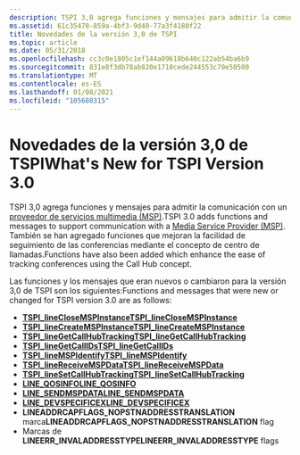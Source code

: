```yaml
---
description: TSPI 3,0 agrega funciones y mensajes para admitir la comunicación con un proveedor de servicios multimedia (MSP). También se han agregado funciones que mejoran la facilidad de seguimiento de las conferencias mediante el concepto de centro de llamadas.
ms.assetid: 61c35478-859a-4bf3-9d40-77a3f4180f22
title: Novedades de la versión 3,0 de TSPI
ms.topic: article
ms.date: 05/31/2018
ms.openlocfilehash: cc3c0e1805c1ef144a09618b640c122ab54ba6b9
ms.sourcegitcommit: 831e8f3db78ab820e1710cede244553c70e50500
ms.translationtype: MT
ms.contentlocale: es-ES
ms.lasthandoff: 01/08/2021
ms.locfileid: "105688315"
---
```

# <a name="whats-new-for-tspi-version-30"></a><span data-ttu-id="eecf9-104">Novedades de la versión 3,0 de TSPI</span><span class="sxs-lookup"><span data-stu-id="eecf9-104">What's New for TSPI Version 3.0</span></span>

<span data-ttu-id="eecf9-105">TSPI 3,0 agrega funciones y mensajes para admitir la comunicación con un [proveedor de servicios multimedia (MSP)](./about-the-media-service-provider-msp-.md).</span><span class="sxs-lookup"><span data-stu-id="eecf9-105">TSPI 3.0 adds functions and messages to support communication with a [Media Service Provider (MSP)](./about-the-media-service-provider-msp-.md).</span></span> <span data-ttu-id="eecf9-106">También se han agregado funciones que mejoran la facilidad de seguimiento de las conferencias mediante el concepto de centro de llamadas.</span><span class="sxs-lookup"><span data-stu-id="eecf9-106">Functions have also been added which enhance the ease of tracking conferences using the Call Hub concept.</span></span>

<span data-ttu-id="eecf9-107">Las funciones y los mensajes que eran nuevos o cambiaron para la versión 3,0 de TSPI son los siguientes:</span><span class="sxs-lookup"><span data-stu-id="eecf9-107">Functions and messages that were new or changed for TSPI version 3.0 are as follows:</span></span>

-   [<span data-ttu-id="eecf9-108">**TSPI_lineCloseMSPInstance**</span><span class="sxs-lookup"><span data-stu-id="eecf9-108">**TSPI_lineCloseMSPInstance**</span></span>](/windows/win32/api/tspi/nf-tspi-tspi_lineclosemspinstance)
-   [<span data-ttu-id="eecf9-109">**TSPI_lineCreateMSPInstance**</span><span class="sxs-lookup"><span data-stu-id="eecf9-109">**TSPI_lineCreateMSPInstance**</span></span>](/windows/win32/api/tspi/nf-tspi-tspi_linecreatemspinstance)
-   [<span data-ttu-id="eecf9-110">**TSPI_lineGetCallHubTracking**</span><span class="sxs-lookup"><span data-stu-id="eecf9-110">**TSPI_lineGetCallHubTracking**</span></span>](/windows/win32/api/tspi/nf-tspi-tspi_linegetcallhubtracking)
-   [<span data-ttu-id="eecf9-111">**TSPI_lineGetCallIDs**</span><span class="sxs-lookup"><span data-stu-id="eecf9-111">**TSPI_lineGetCallIDs**</span></span>](/windows/win32/api/tspi/nf-tspi-tspi_linegetcallids)
-   [<span data-ttu-id="eecf9-112">**TSPI_lineMSPIdentify**</span><span class="sxs-lookup"><span data-stu-id="eecf9-112">**TSPI_lineMSPIdentify**</span></span>](/windows/win32/api/tspi/nf-tspi-tspi_linemspidentify)
-   [<span data-ttu-id="eecf9-113">**TSPI_lineReceiveMSPData**</span><span class="sxs-lookup"><span data-stu-id="eecf9-113">**TSPI_lineReceiveMSPData**</span></span>](/windows/win32/api/tspi/nf-tspi-tspi_linereceivemspdata)
-   [<span data-ttu-id="eecf9-114">**TSPI_lineSetCallHubTracking**</span><span class="sxs-lookup"><span data-stu-id="eecf9-114">**TSPI_lineSetCallHubTracking**</span></span>](/windows/win32/api/tspi/nf-tspi-tspi_linesetcallhubtracking)
-   [<span data-ttu-id="eecf9-115">**LINE_QOSINFO**</span><span class="sxs-lookup"><span data-stu-id="eecf9-115">**LINE_QOSINFO**</span></span>](line-qosinfo.md)
-   [<span data-ttu-id="eecf9-116">**LINE_SENDMSPDATA**</span><span class="sxs-lookup"><span data-stu-id="eecf9-116">**LINE_SENDMSPDATA**</span></span>](line-sendmspdata.md)
-   <span data-ttu-id="eecf9-117">[**LINE_DEVSPECIFICEX**](/previous-versions/windows/desktop/legacy/ms725226(v=vs.85))</span><span class="sxs-lookup"><span data-stu-id="eecf9-117">[**LINE_DEVSPECIFICEX**](/previous-versions/windows/desktop/legacy/ms725226(v=vs.85))</span></span>
-   <span data-ttu-id="eecf9-118">**LINEADDRCAPFLAGS_NOPSTNADDRESSTRANSLATION** marca</span><span class="sxs-lookup"><span data-stu-id="eecf9-118">**LINEADDRCAPFLAGS_NOPSTNADDRESSTRANSLATION** flag</span></span>
-   <span data-ttu-id="eecf9-119">Marcas de **LINEERR_INVALADDRESSTYPE**</span><span class="sxs-lookup"><span data-stu-id="eecf9-119">**LINEERR_INVALADDRESSTYPE** flags</span></span>

 

 
